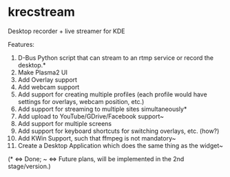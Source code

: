 krecstream
==========

Desktop recorder + live streamer for KDE

Features:

1. D-Bus Python script that can stream to an rtmp service or record the desktop.*
2. Make Plasma2 UI
3. Add Overlay support
4. Add webcam support
5. Add support for creating multiple profiles (each profile would have settings for overlays, webcam position, etc.)
6. Add support for streaming to multiple sites simultaneously*
7. Add upload to YouTube/GDrive/Facebook support~
8. Add support for multiple screens
9. Add support for keyboard shortcuts for switching overlays, etc. (how?)
10. Add KWin Support, such that ffmpeg is not mandatory~
11. Create a Desktop Application which does the same thing as the widget~

(* <=> Done; ~ <=> Future plans, will be implemented in the 2nd stage/version.)
